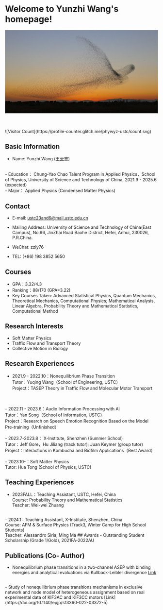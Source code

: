 # Welcome to Yunzhi Wang's homepage!
![bendi](R.jpg)

<br />
<br />
![Visitor Count](https://profile-counter.glitch.me/phywyz-ustc/count.svg)


## Basic Information
- Name: Yunzhi Wang (王云志)
<br />
- Education：  Chung-Yao Chao Talent Program in Applied Physics，School of Physics, University of Science and Technology of China, 2021.9 - 2025.6 (expected)
<br />
- Major：  Applied Physics (Condensed Matter Physics)

## Contact
- E-mail:    ustc23and6@mail.ustc.edu.cn

- Mailing Address:  University of Science and Technology of China(East Campus),
No.96, JinZhai Road Baohe District, Hefei, Anhui, 230026, P.R.China.

- WeChat:    zzly76

- TEL:        (+86) 198 3852 5650

## Courses
- GPA：3.32/4.3
- Ranking：88/170 (GPA=3.22)
- Key Courses Taken: Advanced Statistical Physics, Quantum Mechanics, Theoretical Mechanics, Computational Physics; Mathematical Analysis, Linear Algebra, Probability Theory and Mathematical Statistics, Computational Method

## Research Interests
- Soft Matter Physics
- Traffic Flow and Transport Theory
- Collective Motion in Biology

## Research Experiences
- 2021.9 - 2022.10：Nonequilibrium Phase Transition<br />
Tutor：Yuqing Wang（School of Engineering, USTC）<br />
Project：TASEP Theory in Traffic Flow and Molecular Motor Transport
<br />
<br />
- 2022.11 - 2023.6：Audio Information Processing with AI<br />
Tutor：Yan Song（School of Information, USTC）<br />
Project：Research on Speech Emotion Recognition Based on the Model Pre-training（Unfinished）
<br />
<br />
- 2023.7-2023.8： X-Institute, Shenzhen (Summer School)<br />
Tutor：Jeff Gore，Hu Jiliang (track tutor); Juan Keymer (group tutor)<br />
Project：Interactions in Kombucha and Biofilm Applications（Best Award）
<br />
<br />
- 2023.10-：Soft Matter Physics<br/>
Tutor: Hua Tong (School of Physics, USTC)

## Teaching Experiences
- 2023FALL：Teaching Assistant, USTC, Hefei, China<br/>Course: Probability Theory and Mathematical Statistics<br/>Teacher: Wei-wei Zhuang
<br />
- 2024.1  : Teaching Assistant, X-Institute, Shenzhen, China<br/>Course: AFM & Surface Physics (Track3, Winter Camp for High School Students)<br/>Teacher: Alessandro Siria, Ming Ma
## Awards
- Outstanding Student Scholarship (Grade 1/Gold), 2021FA-2022AU

## Publications (Co- Author)
- Nonequilibrium phase transitions in a two-channel ASEP with binding energies and analytical evaluations via Kullback-Leibler divergence
[Link](https://doi.org/10.1140/epjp/s13360-022-02708-5)
<br />
- Study of nonequilibrium phase transitions mechanisms in exclusive network and node model of heterogeneous assignment based on real experimental data of KIF3AC and KIF3CC motors
[Link](https://doi.org/10.1140/epjp/s13360-022-03372-5)
